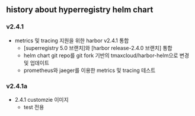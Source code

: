 ## history about hyperregistry helm chart

### v2.4.1
* metrics 및 tracing 지원을 위한 harbor v2.4.1 통합
    * [superregistry 5.0 브랜치]와 [harbor release-2.4.0 브랜치] 통합
    * helm chart git repo를 git fork 기반의 tmaxcloud/harbor-helm으로 변경 및 업데이트
    * prometheus와 jaeger를 이용한 metrics 및 tracing 테스트

### v2.4.1a
* 2.4.1 customzie 이미지
    * test 전용